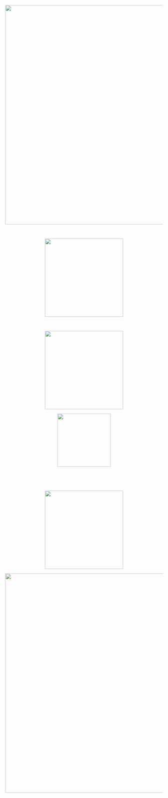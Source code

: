

<p align="center">
‎ ‎ ‎ 
</p>
‎ ‎ ‎ ‎ ‎ ‎ ‎ 
‎ ‎ ‎ ‎ ‎ ‎ ‎ 

‎ ‎ ‎ ‎ ‎ ‎ ‎ 
‎ ‎ ‎ ‎ ‎ ‎ ‎ 
‎ ‎ ‎ ‎ ‎ ‎ ‎ 


<p align="center">
<img width=700 src="https://64.media.tumblr.com/f0a191ac76e96f6f769d7abc5ae3efa9/de3806085997d66d-8c/s540x810/553f676301aac2af2d4440135d0d43d75a2e1730.pnj"
 </p>

‎ 



<p align="center">
<img width=250 src="https://i.imgur.com/V0IxwoS.png"
</p>


    
‎ 
‎ 
<p align="center">
<img width=250 src="https://files.catbox.moe/6qqupg.jpg"
</p>





</p>
<p align="center">
<img width=170 src="https://komarev.com/ghpvc/?username=exoean&color=grey&style=for-the-badge&label=waves+at&abbreviated=true"
 </p>

‎ 
                                                        
‎ 
‎ 
<p align="center">
<img width=250 src="https://i.imgur.com/V0IxwoS.png"
</p>

<p align="center">
<img width=700 src="https://64.media.tumblr.com/f0a191ac76e96f6f769d7abc5ae3efa9/de3806085997d66d-8c/s540x810/553f676301aac2af2d4440135d0d43d75a2e1730.pnj"
</p>



‎ 


<p align="center">
‎ ‎ ‎ 
</p>
‎ ‎ ‎ ‎ 
‎ ‎ ‎ ‎ ‎ ‎ ‎ ‎ ‎ ‎ ‎ 
‎ ‎ ‎ ‎ ‎ ‎ ‎ 

